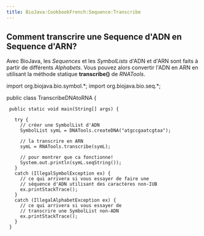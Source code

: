```yaml
---
title: BioJava:CookbookFrench:Sequence:Transcribe
---
```


Comment transcrire une Sequence d'ADN en Sequence d'ARN?
--------------------------------------------------------

Avec BioJava, les *Sequences* et les *SymbolLists* d'ADN et d'ARN sont
faits à partir de différents *Alphabets*. Vous pouvez alors convertir
l'ADN en ARN en utilisant la méthode statique **transcribe()** de
*RNATools*.

<java> import org.biojava.bio.symbol.\*; import org.biojava.bio.seq.\*;

public class TranscribeDNAtoRNA {

` public static void main(String[] args) {`

`   try {`  
`     // créer une SymbolList d'ADN`  
`     SymbolList symL = DNATools.createDNA("atgccgaatcgtaa");`

`     // la transcrire en ARN`  
`     symL = RNATools.transcribe(symL);`

`     // pour montrer que ca fonctionne!`  
`     System.out.println(symL.seqString());`  
`   }`  
`   catch (IllegalSymbolException ex) {`  
`     // ce qui arrivera si vous essayer de faire une`  
`     // séquence d'ADN utilisant des caractères non-IUB`  
`     ex.printStackTrace();`  
`   }`  
`   catch (IllegalAlphabetException ex) {`  
`     // ce qui arrivera si vous essayer de`  
`     // transcrire une SymbolList non-ADN`  
`     ex.printStackTrace();`  
`   }`  
` }`

</java>
